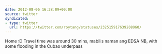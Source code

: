 ```yaml
---
date: 2012-08-06 16:38:09+00:00
source: twitter
syndicated:
- type: twitter
  url: https://twitter.com/roytang/statuses/232515917639208960/
---
```


Home :D Travel time was around 30 mins, mabilis naman ang EDSA NB, with some flooding in the Cubao underpass